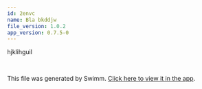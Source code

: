 ```yaml
---
id: 2envc
name: Bla bkddjw
file_version: 1.0.2
app_version: 0.7.5-0
---
```


hjklihguil

<br/>

This file was generated by Swimm. [Click here to view it in the app](http://localhost:5000/repos/ls4DA2fLasmQuEbT4ipw/docs/2envc).